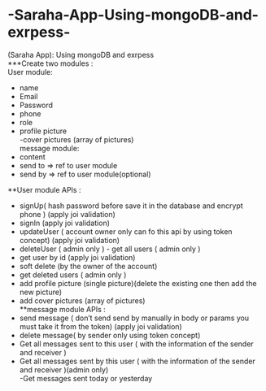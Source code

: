 # -Saraha-App-Using-mongoDB-and-exrpess-
(Saraha App): Using mongoDB and exrpess   <br>
***Create two modules : <br>
User module:<br>
- name<br>
- Email <br>
- Password 
- phone  
- role 
- profile picture  
-cover pictures (array of pictures)  
message module: 
- content  
- send to => ref to user module 
- send by => ref to user module(optional) 
 
 **User module APIs :  
 - signUp( hash password before save it in the database and encrypt phone ) (apply joi validation)   
 - signIn (apply joi validation)   
 - updateUser ( account owner only can fo this api by using token concept) (apply joi validation)   
 - deleteUser ( admin only )  - get all users ( admin only )  
 - get user by id (apply joi validation)  
 - soft delete (by the owner of the account)  
 - get deleted users ( admin only ) 
 - add profile picture (single picture)(delete the existing one then add the new picture) 
 - add cover pictures (array of pictures)  
 **message module APIs :   
- send message ( don’t send send by manually in body or params you must take it from the token) (apply joi validation)  
- delete message( by sender only using token concept)  
- Get all messages sent to this user ( with the information of the sender and receiver )  
- Get all messages sent by this user ( with the information of the sender and receiver )(admin only)  
-Get messages  sent today or yesterday
